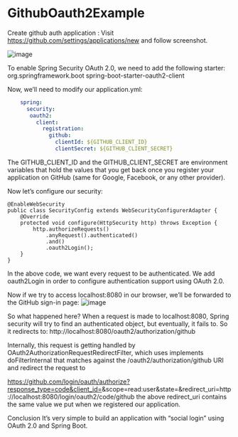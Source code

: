 # GithubOauth2Example

Create github auth application : Visit https://github.com/settings/applications/new and follow screenshot.

![image](https://user-images.githubusercontent.com/25124224/114698548-da3d9680-9d3c-11eb-95c8-638f55e6f521.png)


To enable Spring Security OAuth 2.0, we need to add the following starter:
        <dependency>
            <groupId>org.springframework.boot</groupId>
            <artifactId>spring-boot-starter-oauth2-client</artifactId>
        </dependency>
        


Now, we’ll need to modify our application.yml:
```yaml
    spring:
      security:
       oauth2:
         client:
           registration:
             github:
               clientId: ${GITHUB_CLIENT_ID}
               clientSecret: ${GITHUB_CLIENT_SECRET}

```        

The GITHUB_CLIENT_ID and the GITHUB_CLIENT_SECRET are environment variables that hold the values that you get back once you register your application on GitHub (same for Google, Facebook, or any other provider).


Now let’s configure our security:


    @EnableWebSecurity
    public class SecurityConfig extends WebSecurityConfigurerAdapter {
        @Override
        protected void configure(HttpSecurity http) throws Exception {
            http.authorizeRequests()
                .anyRequest().authenticated()
                .and()
                .oauth2Login();
        }
    }

In the above code, we want every request to be authenticated. We add oauth2Login in order to configure authentication support using OAuth 2.0.

Now if we try to access localhost:8080 in our browser, we’ll be forwarded to the GitHub sign-in page:
![image](https://user-images.githubusercontent.com/25124224/114699647-33f29080-9d3e-11eb-8681-c84fbdac33f0.png)

So what happened here?
When a request is made to localhost:8080, Spring security will try to find an authenticated object, but eventually, it fails to. So it redirects to:
http://localhost:8080/oauth2/authorization/github

Internally, this request is getting handled by OAuth2AuthorizationRequestRedirectFilter, which uses implements doFilterInternal that matches against the /oauth2/authorization/github URI and redirect the request to

https://github.com/login/oauth/authorize?response_type=code&client_id=<clientId>&scope=read:user&state=<state>&redirect_uri=http://localhost:8080/login/oauth2/code/github
the above redirect_uri contains the same value we put when we registered our application.
  
  
Conclusion
It’s very simple to build an application with “social login” using OAuth 2.0 and Spring Boot.

